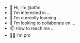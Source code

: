 - 👋 Hi, I’m @atfin
- 👀 I’m interested in ...
- 🌱 I’m currently learning ...
- 💞️ I’m looking to collaborate on ...
- 📫 How to reach me ...
- 🐱‍👤 I’m pro

<!---
atfin/atfin is a ✨ special ✨ repository because its `README.md` (this file) appears on your GitHub profile.
You can click the Preview link to take a look at your changes.
--->
